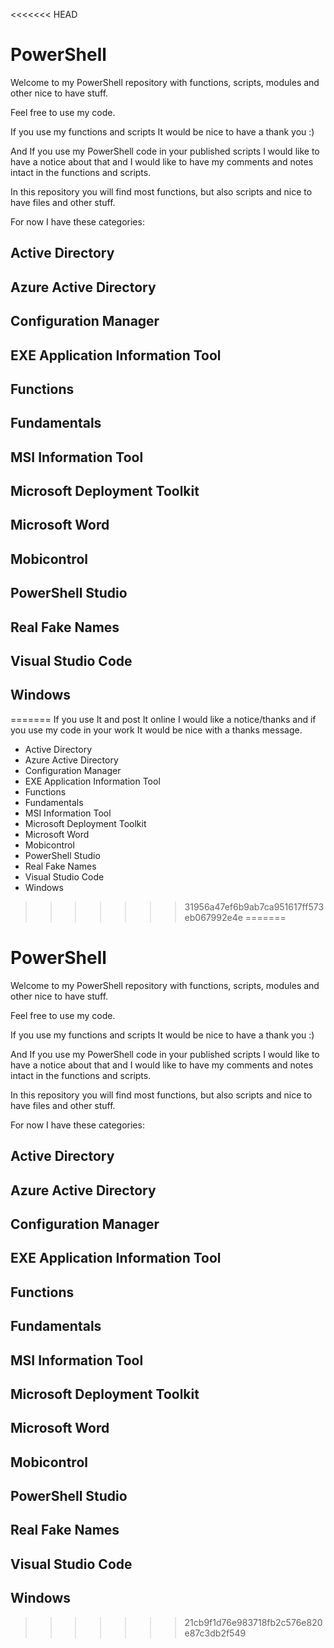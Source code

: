 <<<<<<< HEAD
# PowerShell

Welcome to my PowerShell repository with functions, scripts, modules and other nice to have stuff.

Feel free to use my code.


If you use my functions and scripts It would be nice to have a thank you :)

And If you use my PowerShell code in your published scripts I would like to have a notice about that and
I would like to have my comments and notes intact in the functions and scripts.

In this repository you will find most functions, but also scripts and nice to have files and other stuff.

For now I have these categories:

Active Directory
----------------

Azure Active Directory
----------------------

Configuration Manager
---------------------

EXE Application Information Tool
--------------------------------

Functions
---------

Fundamentals
------------

MSI Information Tool
--------------------

Microsoft Deployment Toolkit
----------------------------

Microsoft Word
--------------

Mobicontrol
-----------

PowerShell Studio
-----------------

Real Fake Names
---------------

Visual Studio Code
------------------

Windows
-------
=======
If you use It and post It online I would like a notice/thanks and
if you use my code in your work It would be nice with a thanks message.

- Active Directory
- Azure Active Directory
- Configuration Manager
- EXE Application Information Tool
- Functions
- Fundamentals
- MSI Information Tool
- Microsoft Deployment Toolkit
- Microsoft Word
- Mobicontrol
- PowerShell Studio
- Real Fake Names
- Visual Studio Code
- Windows

>>>>>>> 31956a47ef6b9ab7ca951617ff573eb067992e4e
=======
# PowerShell

Welcome to my PowerShell repository with functions, scripts, modules and other nice to have stuff.

Feel free to use my code.

If you use my functions and scripts It would be nice to have a thank you :)

And If you use my PowerShell code in your published scripts I would like to have a notice about that and
I would like to have my comments and notes intact in the functions and scripts.

In this repository you will find most functions, but also scripts and nice to have files and other stuff.

For now I have these categories:

Active Directory
----------------

Azure Active Directory
----------------------

Configuration Manager
---------------------

EXE Application Information Tool
--------------------------------

Functions
---------

Fundamentals
------------

MSI Information Tool
--------------------

Microsoft Deployment Toolkit
----------------------------

Microsoft Word
--------------

Mobicontrol
-----------

PowerShell Studio
-----------------

Real Fake Names
---------------

Visual Studio Code
------------------

Windows
-------
>>>>>>> 21cb9f1d76e983718fb2c576e820e87c3db2f549
